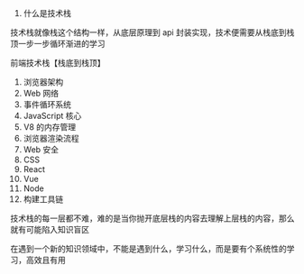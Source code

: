 1. 什么是技术栈

技术栈就像栈这个结构一样，从底层原理到 api 封装实现，技术便需要从栈底到栈顶一步一步循环渐进的学习

前端技术栈【栈底到栈顶】

1. 浏览器架构
2. Web 网络
3. 事件循环系统
4. JavaScript 核心
5. V8 的内存管理
6. 浏览器渲染流程
7. Web 安全
8. CSS
9. React
10. Vue
11. Node
12. 构建工具链

技术栈的每一层都不难，难的是当你抛开底层栈的内容去理解上层栈的内容，那么就有可能陷入知识盲区

在遇到一个新的知识领域中，不能是遇到什么，学习什么，而是要有个系统性的学习，高效且有用
